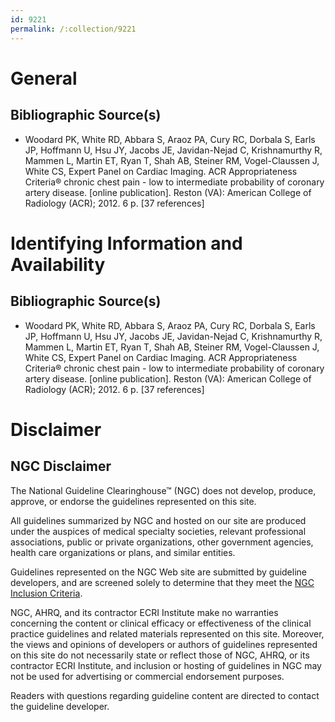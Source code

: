 ```yaml
---
id: 9221
permalink: /:collection/9221
---
```


# General

## Bibliographic Source(s)

- Woodard PK, White RD, Abbara S, Araoz PA, Cury RC, Dorbala S, Earls JP, Hoffmann U, Hsu JY, Jacobs JE, Javidan-Nejad C, Krishnamurthy R, Mammen L, Martin ET, Ryan T, Shah AB, Steiner RM, Vogel-Claussen J, White CS, Expert Panel on Cardiac Imaging. ACR Appropriateness Criteria® chronic chest pain - low to intermediate probability of coronary artery disease. [online publication]. Reston (VA): American College of Radiology (ACR); 2012. 6 p. [37 references]

# Identifying Information and Availability

## Bibliographic Source(s)

- Woodard PK, White RD, Abbara S, Araoz PA, Cury RC, Dorbala S, Earls JP, Hoffmann U, Hsu JY, Jacobs JE, Javidan-Nejad C, Krishnamurthy R, Mammen L, Martin ET, Ryan T, Shah AB, Steiner RM, Vogel-Claussen J, White CS, Expert Panel on Cardiac Imaging. ACR Appropriateness Criteria® chronic chest pain - low to intermediate probability of coronary artery disease. [online publication]. Reston (VA): American College of Radiology (ACR); 2012. 6 p. [37 references]

# Disclaimer

## NGC Disclaimer

The National Guideline Clearinghouse™ (NGC) does not develop, produce, approve, or endorse the guidelines represented on this site.

All guidelines summarized by NGC and hosted on our site are produced under the auspices of medical specialty societies, relevant professional associations, public or private organizations, other government agencies, health care organizations or plans, and similar entities.

Guidelines represented on the NGC Web site are submitted by guideline developers, and are screened solely to determine that they meet the [NGC Inclusion Criteria](/help-and-about/summaries/inclusion-criteria).

NGC, AHRQ, and its contractor ECRI Institute make no warranties concerning the content or clinical efficacy or effectiveness of the clinical practice guidelines and related materials represented on this site. Moreover, the views and opinions of developers or authors of guidelines represented on this site do not necessarily state or reflect those of NGC, AHRQ, or its contractor ECRI Institute, and inclusion or hosting of guidelines in NGC may not be used for advertising or commercial endorsement purposes.

Readers with questions regarding guideline content are directed to contact the guideline developer.


